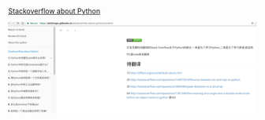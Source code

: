 # 

[Stackoverflow about Python](https://www.gitbook.com/book/taizilongxu/stackoverflow-about-python/details)

![](media/15049826784551.jpg)



